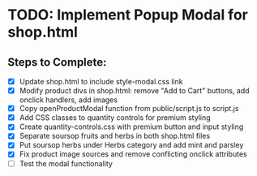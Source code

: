 
# TODO: Implement Popup Modal for shop.html

## Steps to Complete:
- [x] Update shop.html to include style-modal.css link
- [x] Modify product divs in shop.html: remove "Add to Cart" buttons, add onclick handlers, add images
- [x] Copy openProductModal function from public/script.js to script.js
- [x] Add CSS classes to quantity controls for premium styling
- [x] Create quantity-controls.css with premium button and input styling
- [x] Separate soursop fruits and herbs in both shop.html files
- [x] Put soursop herbs under Herbs category and add mint and parsley
- [x] Fix product image sources and remove conflicting onclick attributes
- [ ] Test the modal functionality
